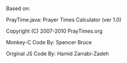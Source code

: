 Based on:

PrayTime.java: Prayer Times Calculator (ver 1.0)

Copyright (C) 2007-2010 PrayTimes.org

Monkey-C Code By: Spencer Bruce

Original JS Code By: Hamid Zarrabi-Zadeh